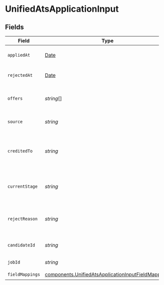 # UnifiedAtsApplicationInput


## Fields

| Field                                                                                                                    | Type                                                                                                                     | Required                                                                                                                 | Description                                                                                                              |
| ------------------------------------------------------------------------------------------------------------------------ | ------------------------------------------------------------------------------------------------------------------------ | ------------------------------------------------------------------------------------------------------------------------ | ------------------------------------------------------------------------------------------------------------------------ |
| `appliedAt`                                                                                                              | [Date](https://developer.mozilla.org/en-US/docs/Web/JavaScript/Reference/Global_Objects/Date)                            | :heavy_minus_sign:                                                                                                       | The application date                                                                                                     |
| `rejectedAt`                                                                                                             | [Date](https://developer.mozilla.org/en-US/docs/Web/JavaScript/Reference/Global_Objects/Date)                            | :heavy_minus_sign:                                                                                                       | The rejection date                                                                                                       |
| `offers`                                                                                                                 | *string*[]                                                                                                               | :heavy_minus_sign:                                                                                                       | The offers UUIDs for the application                                                                                     |
| `source`                                                                                                                 | *string*                                                                                                                 | :heavy_minus_sign:                                                                                                       | The source of the application                                                                                            |
| `creditedTo`                                                                                                             | *string*                                                                                                                 | :heavy_minus_sign:                                                                                                       | The UUID of the person credited for the application                                                                      |
| `currentStage`                                                                                                           | *string*                                                                                                                 | :heavy_minus_sign:                                                                                                       | The UUID of the current stage of the application                                                                         |
| `rejectReason`                                                                                                           | *string*                                                                                                                 | :heavy_minus_sign:                                                                                                       | The rejection reason for the application                                                                                 |
| `candidateId`                                                                                                            | *string*                                                                                                                 | :heavy_minus_sign:                                                                                                       | The UUID of the candidate                                                                                                |
| `jobId`                                                                                                                  | *string*                                                                                                                 | :heavy_minus_sign:                                                                                                       | The UUID of the job                                                                                                      |
| `fieldMappings`                                                                                                          | [components.UnifiedAtsApplicationInputFieldMappings](../../models/components/unifiedatsapplicationinputfieldmappings.md) | :heavy_check_mark:                                                                                                       | N/A                                                                                                                      |